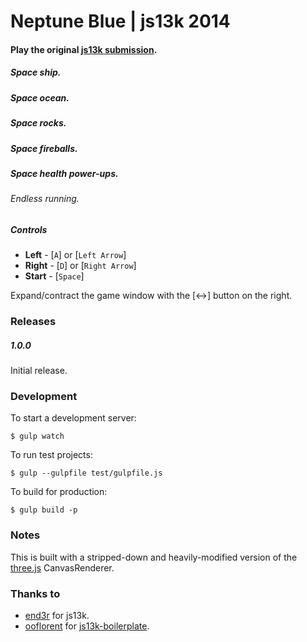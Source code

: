 Neptune Blue | js13k 2014
=====

#### Play the original [js13k submission](http://js13kgames.com/entries/neptune-blue).

##### Space ship.
##### Space ocean.
##### Space rocks.
##### Space fireballs.
##### Space health power-ups.
###### Endless running.

##### Controls
- **Left** - [`A`] or [`Left Arrow`]
- **Right** - [`D`] or [`Right Arrow`]
- **Start** - [`Space`]

Expand/contract the game window with the [<->] button on the right.

### Releases
 
##### 1.0.0 
Initial release.

### Development

To start a development server:

    $ gulp watch

To run test projects:

    $ gulp --gulpfile test/gulpfile.js

To build for production:

    $ gulp build -p

### Notes

This is built with a stripped-down and heavily-modified version of the [three.js](https://github.com/mrdoob/three.js) CanvasRenderer.

### Thanks to
- [end3r](https://github.com/end3r) for js13k.
- [ooflorent](https://github.com/ooflorent) for [js13k-boilerplate](https://github.com/ooflorent/js13k-boilerplate).
